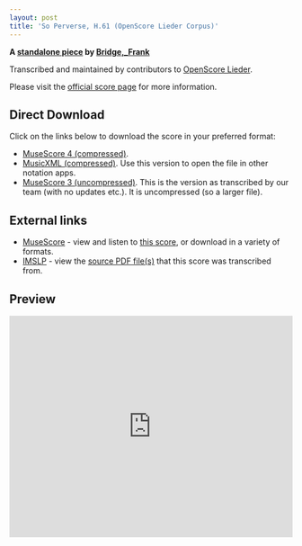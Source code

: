 ```yaml
---
layout: post
title: 'So Perverse, H.61 (OpenScore Lieder Corpus)'
---
```


__A [standalone piece](https://fourscoreandmore.org/OpenScore/Bridge%2C_Frank/_/) by [Bridge,_Frank](https://fourscoreandmore.org/OpenScore/Bridge%2C_Frank)__

Transcribed and maintained by contributors to [OpenScore Lieder].

Please visit the [official score page] for more information.

[official score page]: https://musescore.com/openscore-lieder-corpus/scores/6322601
[OpenScore Lieder]: https://musescore.com/openscore-lieder-corpus

## Direct Download

Click on the links below to download the score in your preferred format:
- [MuseScore 4 (compressed)](https://fourscoreandmore.org/OpenScore/Bridge%2C_Frank/_/So_Perverse%2C_H.61.mscz).
- [MusicXML (compressed)](https://fourscoreandmore.org/OpenScore/Bridge%2C_Frank/_/So_Perverse%2C_H.61.mxl). Use this version to open the file in other notation apps.
- [MuseScore 3 (uncompressed)](https://raw.githubusercontent.com/OpenScore/Lieder/refs/heads/main/scores/Bridge%2C_Frank/_/So_Perverse%2C_H.61/lc6322601.mscx). This is the version as transcribed by our team (with no updates etc.). It is uncompressed (so a larger file).

## External links

- [MuseScore] - view and listen to [this score][MuseScore], or download in a variety of formats.
- [IMSLP] - view the [source PDF file(s)][IMSLP] that this score was transcribed from.

[MuseScore]: https://musescore.com/score/6322601
[IMSLP]: https://imslp.org/wiki/Special:ReverseLookup/231920

## Preview

<iframe width="100%" height="394" src="https://musescore.com/openscore-lieder-corpus/scores/6322601/embed" frameborder="0" allowfullscreen allow="autoplay; fullscreen"></iframe>
